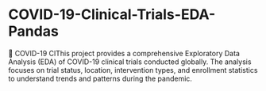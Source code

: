 # COVID-19-Clinical-Trials-EDA-Pandas
🧪 COVID-19 ClThis project provides a comprehensive Exploratory Data Analysis (EDA) of COVID-19 clinical trials conducted globally. The analysis focuses on trial status, location, intervention types, and enrollment statistics to understand trends and patterns during the pandemic.
